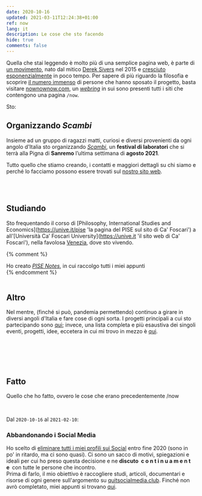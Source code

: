 ```yaml
---
date: 2020-10-16
updated: 2021-03-11T12:24:38+01:00
ref: now
lang: it
description: Le cose che sto facendo
hide: true
comments: false
---
```

<div class='blue box'>
	Quella che stai leggendo è molto più di una semplice pagina web, è parte di <a href='https://sive.rs/nowff' title='Now page - Derek Sivers'  target='_blank'>un movimento</a>, nato dal mitico <a href='https://sive.rs' title='Derek Sivers’ personal website'  target='_blank'>Derek Sivers</a> nel 2015 e <a href='https://sive.rs/now3'  target='_blank'>cresciuto esponenzialmente</a> in poco tempo. Per sapere di più riguardo la filosofia e scoprire <a href='https://nownownow.com' title='NowNowNow'  target='_blank'>il numero immenso</a> di persone che hanno sposato il progetto, basta visitare <a href='https://nownownow.com/about' title='About NowNowNow'  target='_blank'>nownownow.com</a>, un <a href='https://it.wikipedia.org/wiki/Webring'  target='_blank' title='Webring su Wikipedia'><i>webring</i></a> in sui sono presenti tutti i siti che contengono una pagina <code>/now</code>.
</div>

Sto:

## Organizzando <cite>Scambi</cite>

Insieme ad un gruppo di ragazzi matti, curiosi e diversi provenienti da ogni angolo d'Italia sto organizzando [<cite>Scambi</cite>](https://scambi.org 'Scambi'), un **festival di laboratori** che si terrà alla Pigna di **Sanremo** l’ultima settimana di **agosto 2021**.

Tutto quello che stiamo creando, i contatti e maggiori dettagli su chi siamo e perché lo facciamo possono essere trovati sul [nostro sito web](https://scambi.org 'Scambi').

<br>
<br>

## Studiando

Sto frequentando il corso di [Philosophy, International Studies and Economics](https://unive.it/pise 'la pagina del PISE sul sito di Ca' Foscari') a all'[Università Ca’ Foscari University](https://unive.it 'il sito web di Ca' Foscari'), nella favolosa [Venezia](https://www.comune.venezia.it/ 'Sito web del comune di Venezia'), dove sto vivendo.

{% comment %}
<div class='blue box'>
	Ho creato <cite><a href='https://pise-notes.club'  target='_blank' title='PISE notes'>PISE Notes</a></cite>, in cui raccolgo tutti i miei appunti
</div>
{% endcomment %}

<br>
<br>

## Altro

Nel mentre, (finché si può, pandemia permettendo) continuo a girare in diversi angoli d'Italia e fare cose di ogni sorta. I progetti principali a cui sto partecipando sono [qui](/cose 'Cose'); invece, una lista completa e più esaustiva dei singoli eventi, progetti, idee, eccetera in cui mi trovo in mezzo è [qui](/tutto 'Tutto').

<br>
<br>
<br>
<br>

## Fatto

Quello che ho fatto, ovvero le cose che erano precedentemente /now

<br>

Dal `2020-10-16` al `2021-02-10`:

### Abbandonando i Social Media

Ho scelto di <u class='double'>eliminare tutti i miei profili sui Social</u> entro fine 2020 (sono in po' in ritardo, ma ci sono quasi). Ci sono un sacco di motivi, spiegazioni e ideali per cui ho preso questa decisione e ne **discuto&ensp;c o n t i n u a m e n t e**&ensp;con tutte le persone che incontro.\
Prima di farlo, il mio obiettivo è raccogliere studi, articoli, documentari e risorse di ogni genere sull'argomento su [quitsocialmedia.club](https://quitsocialmedia.club 'Quit Social Media'). Finché non avrò completato, miei appunti si trovano [qui](https://quitsocialmedia.club/notes 'Quit Social Media Notes').
